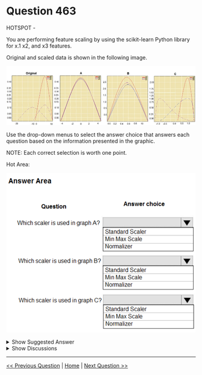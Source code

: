 # Question 463

HOTSPOT -

You are performing feature scaling by using the scikit-learn Python library for x.1 x2, and x3 features.

Original and scaled data is shown in the following image.

![Question Image](../images/q463_q_0042200001.jpg)

Use the drop-down menus to select the answer choice that answers each question based on the information presented in the graphic.

NOTE: Each correct selection is worth one point.

Hot Area:

![Question Image](../images/q463_q_0042300001.png)

<details>
  <summary>Show Suggested Answer</summary>

<img src="../images/q463_ans_0_0042400001.png" alt="Answer Image"><br>

<p>Box 1: StandardScaler -</p>
<p>The StandardScaler assumes your data is normally distributed within each feature and will scale them such that the distribution is now centred around 0, with a standard deviation of 1.</p>
<p>Example:</p>
<img src="../images/q463_ref_6_0042500001.png" alt="Reference Image"><br>
<p>All features are now on the same scale relative to one another.</p>
<p>Box 2: Min Max Scaler -</p>
<img src="../images/q463_ref_13_0042600001.png" alt="Reference Image"><br>
<p>Notice that the skewness of the distribution is maintained but the 3 distributions are brought into the same scale so that they overlap.</p>
<p>Box 3: Normalizer -</p>
<p>Reference:</p>
<p>http://benalexkeen.com/feature-scaling-with-scikit-learn/</p>

</details>

<details>
  <summary>Show Discussions</summary>

<blockquote><p><strong>davo123</strong> <code>(Wed 20 May 2020 09:28)</code> - <em>Upvotes: 20</em></p><p>Is this correct? Why not A: Standard, B: Normal, C: Min Max ?</p></blockquote>
<blockquote><p><strong>hendrata</strong> <code>(Mon 08 Jun 2020 21:20)</code> - <em>Upvotes: 1</em></p><p>I agree that C in min max (look at the range of x values in C)
But I think A is normal, because the sum of squares (x_1^2 + x_2^2 + x_3^2) must be = 1 in a normalized data set, that&#x27;s the definition that it was used in the reference page. 
So that leaves B to be standard</p></blockquote>
<blockquote><p><strong>epgd</strong> <code>(Sun 28 Jun 2020 21:38)</code> - <em>Upvotes: 7</em></p><p>I dont think so, because:
 The StandardScaler assumes your data is normally distributed within each feature and will scale them such that the distribution is now centred around 0, with a standard deviation of 1. (look at the range of the x values in B)</p></blockquote>
<blockquote><p><strong>HkIsCrazY</strong> <code>(Sat 06 Feb 2021 12:56)</code> - <em>Upvotes: 4</em></p><p>Yes! A: standard, B: Normal, C: Min Max

Standard - The StandardScaler assumes your data is normally distributed within each feature and will scale them such that the distribution is now centred around 0, with a standard deviation of 1

Min Max - MinMaxScaler preserves the shape of the original distribution. It doesn’t meaningfully change the information embedded in the original data.

Normal - Normalizer does transform all the features to values between -1 and 1</p></blockquote>

<blockquote><p><strong>tomiskolc</strong> <code>(Thu 29 Apr 2021 10:07)</code> - <em>Upvotes: 26</em></p><p>I&#x27;m pretty pretty sure, that you&#x27;re wrong! MinMaxScaler always(!!) between 0 and 1, Normalizer always between -1 and 1! and Standard always around 0 (with standard deviation of 1). So the correct answer is A: Standard, B: Min Max, C: Normal . (Please others dont write if you dont know)</p></blockquote>
<blockquote><p><strong>YipingRuan</strong> <code>(Sun 11 Jul 2021 06:49)</code> - <em>Upvotes: 3</em></p><p>But in chart B, it goes beyond 1?</p></blockquote>
<blockquote><p><strong>E_aws</strong> <code>(Sun 16 May 2021 15:15)</code> - <em>Upvotes: 17</em></p><p>As a mathematician I can approve that the answers are correct! :))</p></blockquote>
<blockquote><p><strong>jl420</strong> <code>(Mon 11 Nov 2024 13:51)</code> - <em>Upvotes: 1</em></p><p>Graph A: Standard Scaler
Graph B: Min Max Scale
Graph C: Normalizer

Graph A:

Scaler Used: Standard Scaler
The data in Graph A appears to be centered around zero with a standard deviation of one, which is characteristic of the StandardScaler.
Graph B:

Scaler Used: Min Max Scale
The data in Graph B is scaled within a range, likely [0, 1], which is characteristic of the MinMaxScaler.
Graph C:

Scaler Used: Normalizer
The data in Graph C has been scaled in a way that likely brings each data point to unit norm, typical of the Normalizer.</p></blockquote>

<blockquote><p><strong>deyoz</strong> <code>(Thu 08 Feb 2024 02:16)</code> - <em>Upvotes: 1</em></p><p>These answers are correct, for sure!</p></blockquote>
<blockquote><p><strong>ZoeJ</strong> <code>(Thu 27 Apr 2023 04:58)</code> - <em>Upvotes: 1</em></p><p>A: Standard, B: Min Max, C: Normal</p></blockquote>
<blockquote><p><strong>ZoeJ</strong> <code>(Thu 27 Apr 2023 04:58)</code> - <em>Upvotes: 1</em></p><p>http://benalexkeen.com/feature-scaling-with-scikit-learn/</p></blockquote>
<blockquote><p><strong>AzureJobsTillRetire</strong> <code>(Thu 09 Feb 2023 20:14)</code> - <em>Upvotes: 3</em></p><p>There seems to be a typo in picture B, and the number 10 on x-axis should be 1.</p></blockquote>
<blockquote><p><strong>chevyli</strong> <code>(Thu 08 Sep 2022 05:56)</code> - <em>Upvotes: 2</em></p><p>Have the question even appeared in any exam?</p></blockquote>
<blockquote><p><strong>ning</strong> <code>(Sun 12 Jun 2022 13:38)</code> - <em>Upvotes: 1</em></p><p>Should be correct answer, A is std deviation, so it is standardization, B is between 0 and 1, so it must be Min, Max, and C is a bit confusion, normalizer is used for rows, not columns, but since it can be the only valid answer here</p></blockquote>
<blockquote><p><strong>pancman</strong> <code>(Tue 12 Apr 2022 21:13)</code> - <em>Upvotes: 2</em></p><p>Given answer is correct. Because, StandardScaler scales the feature so that it&#x27;s mean is 0 and st. deviation is 1. MinMax Scaler sets the minimum value to 0 and max value to 1. Normalizer rescales eact data point independently of other samples (hence the shape of the feature&#x27;s distribution doesn&#x27;t change).</p></blockquote>
<blockquote><p><strong>dushmantha</strong> <code>(Mon 30 Aug 2021 07:56)</code> - <em>Upvotes: 1</em></p><p>No doubt about MinMax scaler. But based on the following explanation the given answers are correct (https://datascience.stackexchange.com/questions/45900/when-to-use-standard-scaler-and-when-normalizer). Because normalizer kind of not change the shape of each distribution</p></blockquote>
<blockquote><p><strong>dev2dev</strong> <code>(Sat 20 Mar 2021 04:47)</code> - <em>Upvotes: 6</em></p><p>Answers are correct. I verified by using the referenced link and running the script using 3 scalers.</p></blockquote>
<blockquote><p><strong>kty</strong> <code>(Thu 18 Mar 2021 09:52)</code> - <em>Upvotes: 3</em></p><p>answer is correct 
StandartScaler : (-4, 4)
Normalizer : (-1, 1)
MinMax : (0, 1)</p></blockquote>
<blockquote><p><strong>HkIsCrazY</strong> <code>(Sat 06 Feb 2021 13:01)</code> - <em>Upvotes: 4</em></p><p>Answers are correct</p></blockquote>
<blockquote><p><strong>Shankar_102</strong> <code>(Thu 28 Jan 2021 13:50)</code> - <em>Upvotes: 4</em></p><p>200% answer is correct guys.</p></blockquote>
<blockquote><p><strong>ck1729</strong> <code>(Wed 20 Jan 2021 08:08)</code> - <em>Upvotes: 2</em></p><p>min max scale = 0 to 1 and hence the answer is correct</p></blockquote>
<blockquote><p><strong>Axure92</strong> <code>(Sat 16 Jan 2021 18:20)</code> - <em>Upvotes: 3</em></p><p>Answers are correct!
https://scikit-learn.org/stable/auto_examples/preprocessing/plot_all_scaling.html
A - Standard; B - Min Max; C - Normalizer</p></blockquote>
<blockquote><p><strong>satishgunjal</strong> <code>(Sat 16 Jan 2021 07:03)</code> - <em>Upvotes: 3</em></p><p>&gt;&gt; first one is standard scaler&gt; after standard scaler all features will have mean close to zero, valueas are on same scale but range is larger than min max scaler
   &gt;&gt; Second is min max scaler&gt; features are at same relative scale after min max is applied (space between them is also maintained)
   &gt;&gt; Third one is normalizer&gt; Each point is now within 1 unit of the origin on this Cartesian co-ordinate system.</p></blockquote>

</details>

---

[<< Previous Question](question_462.md) | [Home](/index.md) | [Next Question >>](question_464.md)
